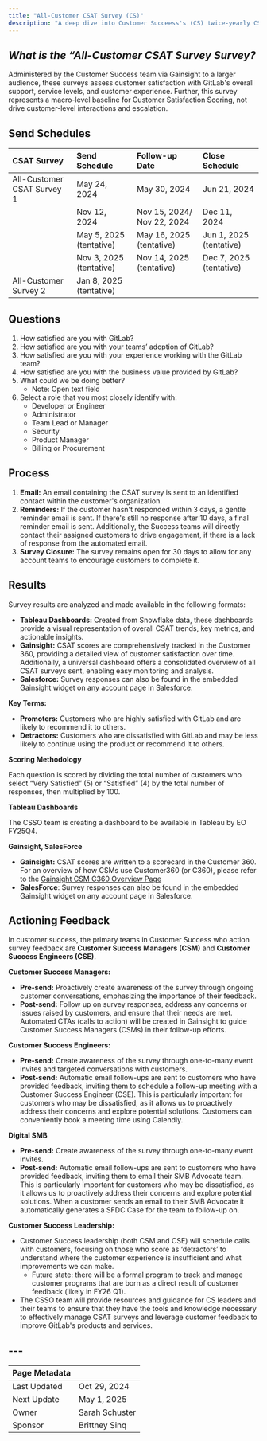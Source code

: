 ```yaml
---
title: "All-Customer CSAT Survey (CS)"
description: "A deep dive into Customer Succeess's (CS) twice-yearly CSAT survey"
---
```

## *What is the “All-Customer CSAT Survey Survey?*

Administered by the Customer Success team via Gainsight to a larger audience, these surveys assess customer satisfaction with GitLab's overall support, service levels, and customer experience. Further, this survey represents a macro-level baseline for Customer Satisfaction Scoring, not drive customer-level interactions and escalation.

## **Send Schedules**

| CSAT Survey | Send Schedule | Follow-up Date | Close Schedule |
| :---- | :---- | :---- | :---- |
| All-Customer CSAT Survey 1   |  May 24, 2024 | May 30, 2024 | Jun 21, 2024 |
|  | Nov 12, 2024 | Nov 15, 2024/ Nov 22, 2024 | Dec 11, 2024 |
|  | May 5, 2025 (tentative) | May 16, 2025 (tentative) | Jun 1, 2025 (tentative) |
|  | Nov 3, 2025 (tentative) | Nov 14, 2025 (tentative) | Dec 7, 2025 (tentative) |
| All-Customer Survey 2 | Jan 8, 2025 (tentative) |  |  |

## **Questions**

1. How satisfied are you with GitLab?  
2. How satisfied are you with your teams’ adoption of GitLab?  
3. How satisfied are you with your experience working with the GitLab team?  
4. How satisfied are you with the business value provided by GitLab?  
5. What could we be doing better?  
   * Note: Open text field  
6. Select a role that you most closely identify with:  
   * Developer or Engineer  
   * Administrator  
   * Team Lead or Manager  
   * Security  
   * Product Manager  
   * Billing or Procurement

## **Process**

1. **Email:** An email containing the CSAT survey is sent to an identified contact within the customer's organization.  
2. **Reminders:** If the customer hasn't responded within 3 days, a gentle reminder email is sent. If there's still no response after 10 days, a final reminder email is sent. Additionally, the Success teams will directly contact their assigned customers to drive engagement, if there is a lack of response from the automated email.  
3. **Survey Closure:** The survey remains open for 30 days to allow for any account teams to encourage customers to complete it.

## **Results**

Survey results are analyzed and made available in the following formats:

* **Tableau Dashboards:** Created from Snowflake data, these dashboards provide a visual representation of overall CSAT trends, key metrics, and actionable insights.  
* **Gainsight:** CSAT scores are comprehensively tracked in the Customer 360, providing a detailed view of customer satisfaction over time. Additionally, a universal dashboard offers a consolidated overview of all CSAT surveys sent, enabling easy monitoring and analysis.  
* **Salesforce:** Survey responses can also be found in the embedded Gainsight widget on any account page in Salesforce.

**Key Terms:**

* **Promoters:** Customers who are highly satisfied with GitLab and are likely to recommend it to others.  
* **Detractors:** Customers who are dissatisfied with GitLab and may be less likely to continue using the product or recommend it to others.

**Scoring Methodology**

Each question is scored by dividing the total number of customers who select “Very Satisfied” (5) or “Satisfied” (4) by the total number of responses, then multiplied by 100\.

**Tableau Dashboards**

The CSSO team is creating a dashboard to be available in Tableau by EO FY25Q4.

**Gainsight, SalesForce**

* **Gainsight:** CSAT scores are written to a scorecard in the Customer 360\. For an overview of how CSMs use Customer360 (or C360), please refer to the [Gainsight CSM C360 Overview Page](/handbook.gitlab.com/handbook/customer-success/csm/gainsight/c360-overview/)  
* **SalesForce**: Survey responses can also be found in the embedded Gainsight widget on any account page in Salesforce.

## **Actioning Feedback**

In customer success, the primary teams in Customer Success who action survey feedback are **Customer Success Managers (CSM)** and **Customer Success Engineers (CSE)**.  

**Customer Success Managers:**

* **Pre-send:** Proactively create awareness of the survey through ongoing customer conversations, emphasizing the importance of their feedback.  
* **Post-send:** Follow up on survey responses, address any concerns or issues raised by customers, and ensure that their needs are met. Automated CTAs (calls to action) will be created in Gainsight to guide Customer Success Managers (CSMs) in their follow-up efforts.

**Customer Success Engineers:**

* **Pre-send:** Create awareness of the survey through one-to-many event invites and targeted conversations with customers.  
* **Post-send:** Automatic email follow-ups are sent to customers who have provided feedback, inviting them to schedule a follow-up meeting with a Customer Success Engineer (CSE). This is particularly important for customers who may be dissatisfied, as it allows us to proactively address their concerns and explore potential solutions. Customers can conveniently book a meeting time using Calendly.

**Digital SMB**

* **Pre-send:** Create awareness of the survey through one-to-many event invites.  
* **Post-send:** Automatic email follow-ups are sent to customers who have provided feedback, inviting them to email their SMB Advocate team. This is particularly important for customers who may be dissatisfied, as it allows us to proactively address their concerns and explore potential solutions. When a customer sends an email to their SMB Advocate it automatically generates a SFDC Case for the team to follow-up on.

**Customer Success Leadership:**

* Customer Success leadership (both CSM and CSE) will schedule calls with customers, focusing on those who score as ‘detractors’ to understand where the customer experience is insufficient and what improvements we can make.
  * Future state: there will be a formal program to track and manage customer programs that are born as a direct result of customer feedback (likely in FY26 Q1).  
* The CSSO team will provide resources and guidance for CS leaders and their teams to ensure that they have the tools and knowledge necessary to effectively manage CSAT surveys and leverage customer feedback to improve GitLab's products and services.

## ---

| Page Metadata | |
| :---- | :---- |
| Last Updated | Oct 29, 2024 |
| Next Update | May 1, 2025 |
| Owner | Sarah Schuster |
| Sponsor | Brittney Sinq |
